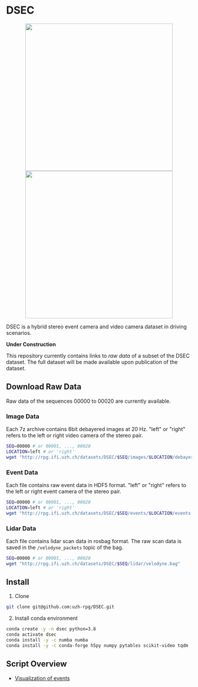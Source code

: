 # DSEC

<p align="center">
   <img src="http://rpg.ifi.uzh.ch/img/datasets/dsec/setup_description.png" width="400"/>
   <img src="http://rpg.ifi.uzh.ch/img/datasets/dsec/dataset_example.png" width="400"/>
</p>

DSEC is a hybrid stereo event camera and video camera dataset in driving scenarios.

**Under Construction**

This repository currently contains links to *raw data* of a subset of the DSEC dataset.
The full dataset will be made available upon publication of the dataset.

## Download Raw Data

Raw data of the sequences 00000 to 00020 are currently available.

### Image Data

Each 7z archive contains 8bit debayered images at 20 Hz. "left" or "right" refers to the left or right video camera of the stereo pair.

```bash
SEQ=00000 # or 00001, ..., 00020
LOCATION=left # or 'right'
wget "http://rpg.ifi.uzh.ch/datasets/DSEC/$SEQ/images/$LOCATION/debayer8bit.7z"
```

### Event Data

Each file contains raw event data in HDF5 format. "left" or "right" refers to the left or right event camera of the stereo pair.

```bash
SEQ=00000 # or 00001, ..., 00020
LOCATION=left # or 'right'
wget "http://rpg.ifi.uzh.ch/datasets/DSEC/$SEQ/events/$LOCATION/events.h5"
```

### Lidar Data

Each file contains lidar scan data in rosbag format. The raw scan data is saved in the `/velodyne_packets` topic of the bag.

```bash
SEQ=00000 # or 00001, ..., 00020
wget "http://rpg.ifi.uzh.ch/datasets/DSEC/$SEQ/lidar/velodyne.bag"
```

## Install

1. Clone

```bash
git clone git@github.com:uzh-rpg/DSEC.git
```

2. Install conda environment
```bash
conda create -y -n dsec python=3.8
conda activate dsec
conda install -y -c numba numba
conda install -y -c conda-forge h5py numpy pytables scikit-video tqdm
```

## Script Overview
- [Visualization of events](scripts/visualization/README.md)
